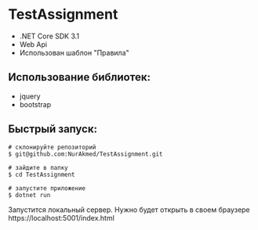 
# TestAssignment

*	.NET Core SDK 3.1
*	Web Api
*   Использован шаблон "Правила"

## Использование библиотек:
*	jquery
*	bootstrap

## Быстрый запуск:
```
# склонируйте репозиторий 
$ git@github.com:NurAkmed/TestAssignment.git

# зайдите в папку
$ cd TestAssignment

# запустите приложение
$ dotnet run
```
Запустится локальный сервер.
Нужно будет открыть в своем браузере https://localhost:5001/index.html
